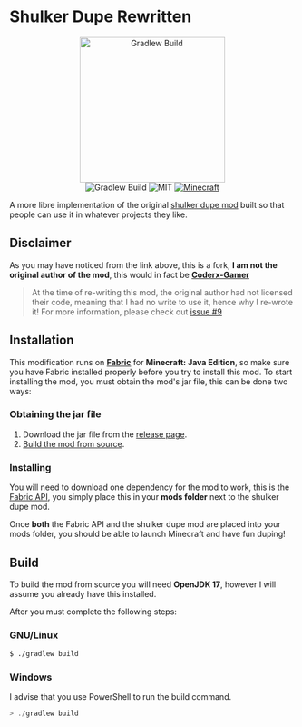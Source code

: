 # Shulker Dupe Rewritten
<p align="center">
    <img src="src/main/resources/assets/shulkerdupe/icon.png" alt="Gradlew Build" width="256px"/>
    <br>
    <img src="https://github.com/gingerchicken/shulker-dupe-rewritten/actions/workflows/build.yml/badge.svg" alt="Gradlew Build"/>
    <img src="https://img.shields.io/badge/License-MIT-green.svg" alt="MIT">
    <a href="https://minecraft.net/"><img src="https://img.shields.io/badge/MC-1.18.2-brightgreen.svg" alt="Minecraft"/></a>
</p>

A more libre implementation of the original [shulker dupe mod](https://github.com/Coderx-Gamer/shulker-dupe) built so that people can use it in whatever projects they like.

## Disclaimer
As you may have noticed from the link above, this is a fork, **I am not the original author of the mod**, this would in fact be **[Coderx-Gamer](https://github.com/Coderx-Gamer)**

> At the time of re-writing this mod, the original author had not licensed their code, meaning that I had no write to use it, hence why I re-wrote it! For more information, please check out [issue #9](https://github.com/gingerchicken/shulker-dupe-rewritten/issues/9)

## Installation
This modification runs on [**Fabric**](https://fabricmc.net/) for **Minecraft: Java Edition**, so make sure you have Fabric installed properly before you try to install this mod. To start installing the mod, you must obtain the mod's jar file, this can be done two ways:

### Obtaining the jar file
1. Download the jar file from the [release page](https://github.com/gingerchicken/shulker-dupe-rewritten/releases).
2. [Build the mod from source](#build).

### Installing
You will need to download one dependency for the mod to work, this is the [Fabric API](https://www.curseforge.com/minecraft/mc-mods/fabric-api/files/all?filter-game-version=1738749986%3a73250), you simply place this in your **mods folder** next to the shulker dupe mod.

Once **both** the Fabric API and the shulker dupe mod are placed into your mods folder, you should be able to launch Minecraft and have fun duping!

## Build
To build the mod from source you will need **OpenJDK 17**, however I will assume you already have this installed. 

After you must complete the following steps:

### GNU/Linux

```bash
$ ./gradlew build
```

### Windows
I advise that you use PowerShell to run the build command.

```powershell
> ./gradlew build
```